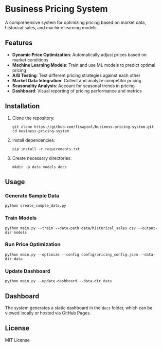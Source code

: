 # Business Pricing System

A comprehensive system for optimizing pricing based on market data, historical sales, and machine learning models.

## Features

- **Dynamic Price Optimization**: Automatically adjust prices based on market conditions
- **Machine Learning Models**: Train and use ML models to predict optimal pricing
- **A/B Testing**: Test different pricing strategies against each other
- **Market Data Integration**: Collect and analyze competitor pricing
- **Seasonality Analysis**: Account for seasonal trends in pricing
- **Dashboard**: Visual reporting of pricing performance and metrics

## Installation

1. Clone the repository:
   ```
   git clone https://github.com/fisapool/business-pricing-system.git
   cd business-pricing-system
   ```

2. Install dependencies:
   ```
   pip install -r requirements.txt
   ```

3. Create necessary directories:
   ```
   mkdir -p data models docs
   ```

## Usage

### Generate Sample Data
```
python create_sample_data.py
```

### Train Models
```
python main.py --train --data-path data/historical_sales.csv --output-dir models
```

### Run Price Optimization
```
python main.py --optimize --config config/pricing_config.json --data-dir data
```

### Update Dashboard
```
python main.py --update-dashboard --data-dir data
```

## Dashboard

The system generates a static dashboard in the `docs` folder, which can be viewed locally or hosted via GitHub Pages.

## License

MIT License
